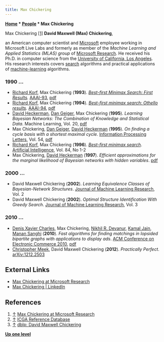 ```yaml
---
title: Max Chickering
---
```

**[Home](Home "Home") \* [People](People "People") \* Max Chickering**



 [](https://www.microsoft.com/en-us/research/people/dmax/) Max Chickering <a id="cite-note-1" href="#cite-ref-1">[1]</a> 
**David Maxwell (Max) Chickering**,  

an American computer scientist and [Microsoft](Microsoft "Microsoft") employee working in Microsoft Live Labs and formerly as member of the *Machine Learning and Applied Statistics (MLAS) group* of [Microsoft Research](https://en.wikipedia.org/wiki/Microsoft_Research). He received his Ph.D. in computer science from the [University of California, Los Angeles](https://en.wikipedia.org/wiki/University_of_California,_Los_Angeles). His research interests covers [search](Search "Search") algorithms and practical applications of [machine-learning](Learning "Learning") algorithms. 



### 1990 ...


* [Richard Korf](Richard_Korf "Richard Korf"), Max Chickering (**1993**). *[Best-first Minimax Search: First Results](http://www.aaai.org/Library/Symposia/Fall/1993/fs93-02-006.php).* [AAAI-93](Conferences#AAAI-93 "Conferences"), [pdf](https://pdfs.semanticscholar.org/4458/6f00b101bda8697bfec740d4c631867979f6.pdf)
* [Richard Korf](Richard_Korf "Richard Korf"), Max Chickering (**1994**). *[Best-first minimax search: Othello results](http://www.aaai.org/Library/AAAI/1994/aaai94-210.php).* [AAAI-94](Conferences#AAAI-94 "Conferences"), [pdf](http://www.aaai.org/Papers/AAAI/1994/AAAI94-210.pdf)
* [David Heckerman](index.php?title=David_Heckerman&action=edit&redlink=1 "David Heckerman (page does not exist)"), [Dan Geiger](Mathematician#DGeiger "Mathematician"), Max Chickering (**1995**). *Learning Bayesian Networks: The Combination of Knowledge and Statistical Data*. Machine Learning, Vol. 20, [pdf](http://research.microsoft.com/en-us/um/people/dmax/publications/ml95.pdf)
* Max Chickering, [Dan Geiger](Mathematician#DGeiger "Mathematician"), [David Heckerman](index.php?title=David_Heckerman&action=edit&redlink=1 "David Heckerman (page does not exist)") (**1995**). *On finding a cycle basis with a shortest maximal cycle.* [Information Processing Letters](https://en.wikipedia.org/wiki/Information_Processing_Letters), Vol. 54, [pdf](http://research.microsoft.com/en-us/um/people/dmax/publications/ipl95.pdf)
* [Richard Korf](Richard_Korf "Richard Korf"), Max Chickering (**1996**). *[Best-first minimax search](https://www.microsoft.com/en-us/research/publication/best-first-minimax-search/)*. [Artificial Intelligence](https://en.wikipedia.org/wiki/Artificial_Intelligence_(journal)), Vol. 84, No 1-2
* Max Chickering, [David Heckerman](index.php?title=David_Heckerman&action=edit&redlink=1 "David Heckerman (page does not exist)") (**1997**). *Efficient approximations for the marginal likelihood of Bayesian networks with hidden variables*. [pdf](http://citeseerx.ist.psu.edu/viewdoc/download?doi=10.1.1.53.6141&rep=rep1&type=pdf)


### 2000 ...


* David Maxwell Chickering (**2002**). *Learning Equivalence Classes of Bayesian-Network Structures*. [Journal of Machine Learning Research](https://en.wikipedia.org/wiki/Journal_of_Machine_Learning_Research), Vol. 2
* David Maxwell Chickering (**2002**). *Optimal Structure Identification With Greedy Search*. [Journal of Machine Learning Research](https://en.wikipedia.org/wiki/Journal_of_Machine_Learning_Research), Vol. 3


### 2010 ...


* [Denis Xavier Charles](Mathematician#DXCharles "Mathematician"), Max Chickering, [Nikhil R. Devanur](http://research.microsoft.com/en-us/um/people/nikdev/), [Kamal Jain](http://www.eng.auburn.edu/~jvalenz/Colloquia2007/Kamal.htm), [Manan Sanghi](http://www.cs.northwestern.edu/~msanghi/index_files/resume.htm) (**2010**). *Fast algorithms for finding matchings in lopsided bipartite graphs with applications to display ads*. [ACM Conference on Electronic Commerce 2010](http://www.sigecom.org/ec10/), [pdf](http://research.microsoft.com/en-us/um/people/nikdev/pubs/waterlevel.pdf)
* [Christopher Meek](https://scholar.google.com/citations?user=ajIYB6wAAAAJ&hl=en), David Maxwell Chickering (**2012**). *Practically Perfect*. [arXiv:1212.2503](https://arxiv.org/abs/1212.2503)


## External Links


* [Max Chickering at Microsoft Research](https://www.microsoft.com/en-us/research/people/dmax/)
* [Max Chickering | LinkedIn](https://www.linkedin.com/in/max-chickering-229baa33/)


## References


1. <a id="cite-ref-1" href="#cite-note-1">↑</a> [Max Chickering at Microsoft Research](https://www.microsoft.com/en-us/research/people/dmax/)
2. <a id="cite-ref-2" href="#cite-note-2">↑</a> [ICGA Reference Database](ICGA_Journal#RefDB "ICGA Journal")
3. <a id="cite-ref-3" href="#cite-note-3">↑</a> [dblp: David Maxwell Chickering](http://dblp.org/pers/hd/c/Chickering:David_Maxwell)

**[Up one level](People "People")**







 
